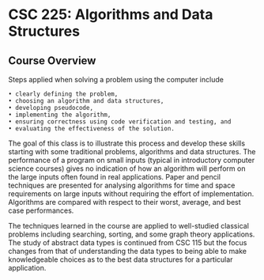 # CSC 225: Algorithms and Data Structures

## Course Overview
Steps applied when solving a problem using the computer include

    • clearly defining the problem,
    • choosing an algorithm and data structures,
    • developing pseudocode,
    • implementing the algorithm,
    • ensuring correctness using code verification and testing, and
    • evaluating the effectiveness of the solution.

The goal of this class is to illustrate this process and develop these skills starting with some traditional problems, algorithms and data structures. The performance of a program on small inputs (typical in introductory computer science courses) gives no indication of how an algorithm will perform on the large inputs often found in real applications. Paper and pencil techniques are presented for analysing algorithms for time and space requirements on large inputs without requiring the effort of implementation. Algorithms are compared with respect to their worst, average, and best case performances.

The techniques learned in the course are applied to well-studied classical problems including searching, sorting, and some graph theory applications. The study of abstract data types is continued from CSC 115 but the focus changes from that of understanding the data types to being able to make knowledgeable choices as to the best data structures for a particular application.
